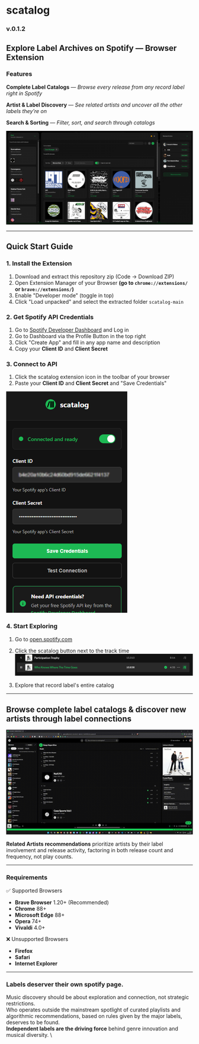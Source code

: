 # scatalog 
### v.0.1.2

## Explore Label Archives on Spotify — Browser Extension






###  Features

**Complete Label Catalogs** — *Browse every release from any record label right in Spotify*

**Artist & Label Discovery** — *See related artists and uncover all the other labels they’re on*

**Search & Sorting** — *Filter, sort, and search through catalogs*

![Screenshot of the scatalog Interface](./content/img/main-screenshot.png)


_________________________________________________



##  Quick Start Guide


### 1. Install the Extension
1. Download and extract this repository zip (Code → Download ZIP)
4. Open Extension Manager of your Browser 
**(go to `chrome://extensions/` or `brave://extensions/`)**
4. Enable "Developer mode" (toggle in top)
5. Click "Load unpacked" and select the extracted folder `scatalog-main`

### 2. Get Spotify API Credentials
1. Go to [Spotify Developer Dashboard](https://developer.spotify.com/dashboard) and Log in
2. Go to Dashboard via the Profile Button in the top right
3. Click "Create App" and fill in any app name and description
4. Copy your **Client ID** and **Client Secret**

### 3. Connect to API
1. Click the scatalog extension icon in the toolbar of your browser
2. Paste your **Client ID** and **Client Secret** and "Save Credentials"

![Setup Screenshot.](./content/img/setup-screenshot.png)


### 4. Start Exploring
1. Go to [open.spotify.com](https://open.spotify.com)
2. Click the scatalog button next to the track time
![Screenshot of Spotify interface showing a track titled "Who Knows Where The Time Goes" by Participation Trophy, with playback controls and track details visible.](./content/img/button-screenshot.png)


3. Explore that record label's entire catalog




_________________________________________________


## Browse complete label catalogs & discover new artists through label connections  


![Screenshot of Spotify interface showing a track titled "Who Knows Where The Time Goes" by Participation Trophy, with playback controls and track details visible.](./content/img/demo.gif)

**Related Artists recommendations** prioritize artists by their label involvement and release activity, factoring in both release count and frequency, not play counts.

_________________________________________________

### Requirements

 ✅ Supported Browsers
 - **Brave Browser** 1.20+ (Recommended)
- **Chrome** 88+ 
- **Microsoft Edge** 88+ 
- **Opera** 74+ 
- **Vivaldi** 4.0+

❌ Unsupported Browsers
- **Firefox**
- **Safari** 
- **Internet Explorer** 


_________________________________________________

### Labels deserver their own spotify page.  
Music discovery should be about exploration and connection, not strategic restrictions. \
Who operates outside the mainstream spotlight of curated playlists and algorithmic recommendations, based on rules given by the major labels, deserves to be found. \
**Independent labels are the driving force** behind genre innovation and musical diversity. \